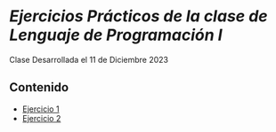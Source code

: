 # *Ejercicios Prácticos de la clase de Lenguaje de Programación I*

Clase Desarrollada el 11 de Diciembre 2023

## Contenido

- [Ejercicio 1](HolaMundo.java)
- [Ejercicio 2](SumaProductos.java)
